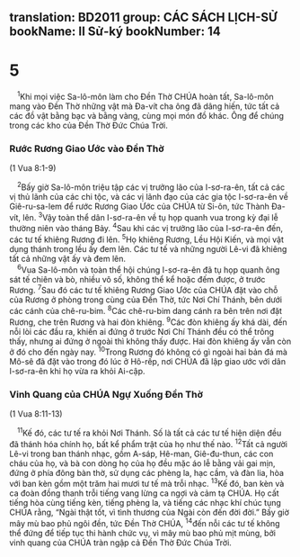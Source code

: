 translation: BD2011
group: CÁC SÁCH LỊCH-SỬ
bookName: II Sử-ký 
bookNumber: 14
-------

<div class="title"><h1>5</h1></div>
<span class="verse 2su_5_1"> <sup>1</sup>Khi mọi việc Sa-lô-môn làm cho Ðền Thờ CHÚA hoàn tất, Sa-lô-môn mang vào Ðền Thờ những vật mà Ða-vít cha ông đã dâng hiến, tức tất cả các đồ vật bằng bạc và bằng vàng, cùng mọi món đồ khác. Ông để chúng trong các kho của Ðền Thờ Ðức Chúa Trời.<br/></span>
<div class="title"><h3>Rước Rương Giao Ước vào Ðền Thờ</h3><p>(1 Vua 8:1-9)</p></div>
<span class="verse 2su_5_2"> <sup>2</sup>Bấy giờ Sa-lô-môn triệu tập các vị trưởng lão của I-sơ-ra-ên, tất cả các vị thủ lãnh của các chi tộc, và các vị lãnh đạo của các gia tộc I-sơ-ra-ên về Giê-ru-sa-lem để rước Rương Giao Ước của CHÚA từ Si-ôn, tức Thành Ða-vít, lên. </span>
<span class="verse 2su_5_3"><sup>3</sup>Vậy toàn thể dân I-sơ-ra-ên về tụ họp quanh vua trong kỳ đại lễ thường niên vào tháng Bảy. </span>
<span class="verse 2su_5_4"><sup>4</sup>Sau khi các vị trưởng lão của I-sơ-ra-ên đến, các tư tế khiêng Rương đi lên. </span>
<span class="verse 2su_5_5"><sup>5</sup>Họ khiêng Rương, Lều Hội Kiến, và mọi vật dụng thánh trong lều ấy đem lên. Các tư tế và những người Lê-vi đã khiêng tất cả những vật ấy và đem lên.<br/></span>
<span class="verse 2su_5_6"> <sup>6</sup>Vua Sa-lô-môn và toàn thể hội chúng I-sơ-ra-ên đã tụ họp quanh ông sát tế chiên và bò, nhiều vô số, không thể kể hoặc đếm được, ở trước Rương. </span>
<span class="verse 2su_5_7"><sup>7</sup>Sau đó các tư tế khiêng Rương Giao Ước của CHÚA đặt vào chỗ của Rương ở phòng trong cùng của Ðền Thờ, tức Nơi Chí Thánh, bên dưới các cánh của chê-ru-bim. </span>
<span class="verse 2su_5_8"><sup>8</sup>Các chê-ru-bim dang cánh ra bên trên nơi đặt Rương, che trên Rương và hai đòn khiêng. </span>
<span class="verse 2su_5_9"><sup>9</sup>Các đòn khiêng ấy khá dài, đến nỗi lòi các đầu ra, khiến ai đứng ở trước Nơi Chí Thánh đều có thể trông thấy, nhưng ai đứng ở ngoài thì không thấy được. Hai đòn khiêng ấy vẫn còn ở đó cho đến ngày nay. </span>
<span class="verse 2su_5_10"><sup>10</sup>Trong Rương đó không có gì ngoài hai bản đá mà Mô-sê đã đặt vào trong đó lúc ở Hô-rếp, nơi CHÚA đã lập giao ước với dân I-sơ-ra-ên khi họ vừa ra khỏi Ai-cập.<br/></span>
<div class="title"><h3>Vinh Quang của CHÚA Ngự Xuống Ðền Thờ</h3><p>(1 Vua 8:11-13)</p></div>
<span class="verse 2su_5_11"> <sup>11</sup>Kế đó, các tư tế ra khỏi Nơi Thánh. Số là tất cả các tư tế hiện diện đều đã thánh hóa chính họ, bất kể phẩm trật của họ như thế nào. </span>
<span class="verse 2su_5_12"><sup>12</sup>Tất cả người Lê-vi trong ban thánh nhạc, gồm A-sáp, Hê-man, Giê-đu-thun, các con cháu của họ, và bà con dòng họ của họ đều mặc áo lễ bằng vải gai mịn, đứng ở phía đông bàn thờ, sử dụng các phèng la, hạc cầm, và đàn lia, hòa với ban kèn gồm một trăm hai mươi tư tế mà trỗi nhạc. </span>
<span class="verse 2su_5_13"><sup>13</sup>Kế đó, ban kèn và ca đoàn đồng thanh trỗi tiếng vang lừng ca ngợi và cảm tạ CHÚA. Họ cất tiếng hòa cùng tiếng kèn, tiếng phèng la, và tiếng các nhạc khí chúc tụng CHÚA rằng, “Ngài thật tốt, vì tình thương của Ngài còn đến đời đời.” Bấy giờ mây mù bao phủ ngôi đền, tức Ðền Thờ CHÚA, </span>
<span class="verse 2su_5_14"><sup>14</sup>đến nỗi các tư tế không thể đứng để tiếp tục thi hành chức vụ, vì mây mù bao phủ mịt mùng, bởi vinh quang của CHÚA tràn ngập cả Ðền Thờ Ðức Chúa Trời.<br/></span>
